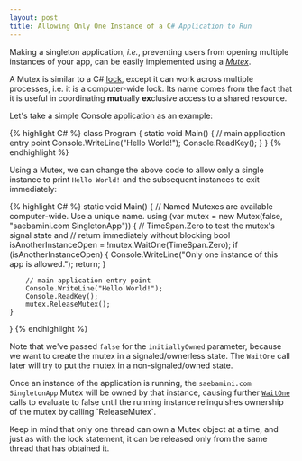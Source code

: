 ```yaml
---
layout: post
title: Allowing Only One Instance of a C# Application to Run
---
```


Making a singleton application, _i.e._, preventing users from opening multiple instances of your app, can be easily implemented using a [_Mutex_](https://msdn.microsoft.com/en-us/library/system.threading.mutex(v=vs.110).aspx).

A Mutex is similar to a C# [lock](https://msdn.microsoft.com/en-us/library/c5kehkcz.aspx), except it can work across multiple processes, i.e. it is a computer-wide lock. Its name comes from the fact that it is useful in coordinating **mut**ually **ex**clusive access to a shared resource<!--more-->.

Let's take a simple Console application as an example:
 
{% highlight C# %}
    class Program
    {
        static void Main()
        {
            // main application entry point
            Console.WriteLine("Hello World!");
            Console.ReadKey();
        }
    }
{% endhighlight %}

Using a Mutex, we can change the above code to allow only a single instance to print `Hello World!` and the subsequent instances to exit immediately:


{% highlight C# %}
static void Main()
{
    // Named Mutexes are available computer-wide. Use a unique name.
    using (var mutex = new Mutex(false, "saebamini.com SingletonApp"))
    {
        // TimeSpan.Zero to test the mutex's signal state and
        // return immediately without blocking
        bool isAnotherInstanceOpen = !mutex.WaitOne(TimeSpan.Zero);
        if (isAnotherInstanceOpen)
        {
            Console.WriteLine("Only one instance of this app is allowed.");
            return;
        }

        // main application entry point
        Console.WriteLine("Hello World!");
        Console.ReadKey();
        mutex.ReleaseMutex();
    }
}
{% endhighlight %}

Note that we've passed `false` for the `initiallyOwned` parameter, because we want to create the mutex in a signaled/ownerless state. The `WaitOne` call later will try to put the mutex in a non-signaled/owned state.

Once an instance of the application is running, the `saebamini.com SingletonApp` Mutex will be owned by that instance, causing further [`WaitOne`](https://msdn.microsoft.com/en-us/library/85bbbxt9(v=vs.110).aspx) calls to evaluate to false until the running instance relinquishes ownership of the mutex by calling `ReleaseMutex`.

Keep in mind that only one thread can own a Mutex object at a time, and just as with the lock statement, it can be released only from the same thread that has obtained it.